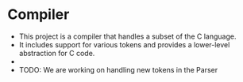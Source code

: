 # Compiler
 * This project is a compiler that handles a subset of the C language.
 * It includes support for various tokens and provides a lower-level abstraction for C code.
 * 
 * TODO: We are working on handling new tokens in the Parser
